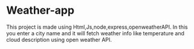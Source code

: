# Weather-app
This project is made using Html,Js,node,express,openweatherAPI.
In this you enter a city name and it will fetch weather info like temperature and cloud description using open weather API.

